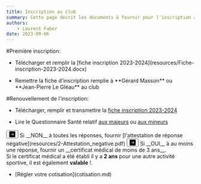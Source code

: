 ```yaml
---
title: Inscription au club
summary: Cette page décrit les documents à fournir pour l'inscription au club.
authors:
    - Laurent Faber
date: 2023-09-06
---
```

#Première inscription:

+ <p>Télécharger et remplir la [fiche inscription 2023-2024](resources/Fiche-inscription-2023-2024.docx)</p>
+ <p>Remettre la fiche d'inscription remplie à **Gérard Masson** ou **Jean-Pierre Le Gléau** au club</p>


#Renouvellement de l'inscription:

+ Télécharger, remplir et transmettre la [fiche inscription 2023-2024](resources/Fiche-inscription-2023-2024.docx)

+ Lire le Questionnaire Santé relatif [aux majeurs](resources/2-questionnaire_majeur.pdf) ou [aux mineurs](resources/2-questionnaire_mineur.pdf)

<button type="button" class="btn btn-primary">
<svg xmlns="http://www.w3.org/2000/svg" width="16" height="16" fill="currentColor" class="bi bi-arrow-right-square-fill" viewBox="0 0 16 16">
  <path d="M0 14a2 2 0 0 0 2 2h12a2 2 0 0 0 2-2V2a2 2 0 0 0-2-2H2a2 2 0 0 0-2 2v12zm4.5-6.5h5.793L8.146 5.354a.5.5 0 1 1 .708-.708l3 3a.5.5 0 0 1 0 .708l-3 3a.5.5 0 0 1-.708-.708L10.293 8.5H4.5a.5.5 0 0 1 0-1z"/>
</svg></button>&nbsp;Si __NON__ à toutes les réponses, fournir [l'attestation de réponse négative](resources/2-Attestation_negative.pdf)

<button type="button" class="btn btn-primary">
<svg xmlns="http://www.w3.org/2000/svg" width="16" height="16" fill="currentColor" class="bi bi-arrow-right-square-fill" viewBox="0 0 16 16">
  <path d="M0 14a2 2 0 0 0 2 2h12a2 2 0 0 0 2-2V2a2 2 0 0 0-2-2H2a2 2 0 0 0-2 2v12zm4.5-6.5h5.793L8.146 5.354a.5.5 0 1 1 .708-.708l3 3a.5.5 0 0 1 0 .708l-3 3a.5.5 0 0 1-.708-.708L10.293 8.5H4.5a.5.5 0 0 1 0-1z"/>
</svg></button>&nbsp;Si __OUI__ à au moins une réponse, fournir un __certificat médical de moins de 3 ans__.

<div class="alert alert-dismissible alert-success">
  Si le certificat médical a été établi il y a <strong>2 ans</strong> pour une autre activité sportive, il est également <strong>valable</strong> !.
</div>

+ <p>[Régler votre cotisation](cotisation.md)</p>